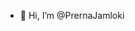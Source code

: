 - 👋 Hi, I’m @PrernaJamloki

  

<!---
PrernaJamloki/PrernaJamloki is a ✨ special ✨ repository because its `README.md` (this file) appears on your GitHub profile.
You can click the Preview link to take a look at your changes.
--->
